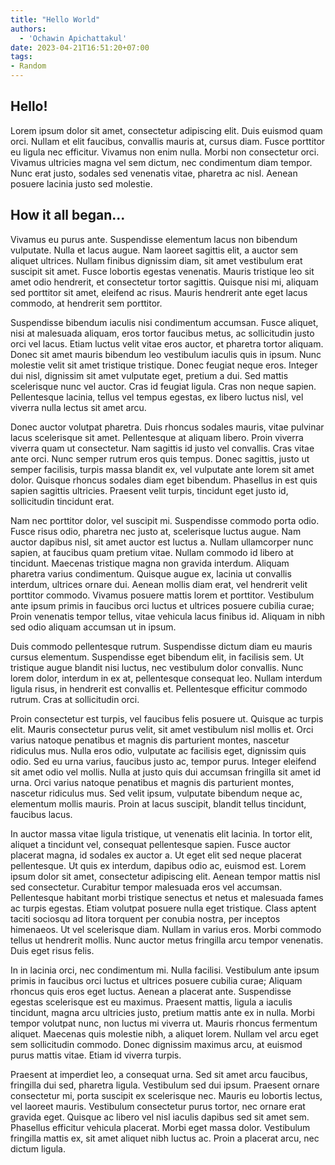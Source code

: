 ```yaml
---
title: "Hello World"
authors:
  - 'Ochawin Apichattakul'
date: 2023-04-21T16:51:20+07:00
tags:
- Random
---
```


## Hello!
Lorem ipsum dolor sit amet, consectetur adipiscing elit. Duis euismod quam orci. Nullam et elit faucibus, convallis mauris at, cursus diam. Fusce porttitor eu ligula nec efficitur. Vivamus non enim nulla. Morbi non consectetur orci. Vivamus ultricies magna vel sem dictum, nec condimentum diam tempor. Nunc erat justo, sodales sed venenatis vitae, pharetra ac nisl. Aenean posuere lacinia justo sed molestie.

## How it all began...
Vivamus eu purus ante. Suspendisse elementum lacus non bibendum vulputate. Nulla et lacus augue. Nam laoreet sagittis elit, a auctor sem aliquet ultrices. Nullam finibus dignissim diam, sit amet vestibulum erat suscipit sit amet. Fusce lobortis egestas venenatis. Mauris tristique leo sit amet odio hendrerit, et consectetur tortor sagittis. Quisque nisi mi, aliquam sed porttitor sit amet, eleifend ac risus. Mauris hendrerit ante eget lacus commodo, at hendrerit sem porttitor.

Suspendisse bibendum iaculis nisi condimentum accumsan. Fusce aliquet, nisi at malesuada aliquam, eros tortor faucibus metus, ac sollicitudin justo orci vel lacus. Etiam luctus velit vitae eros auctor, et pharetra tortor aliquam. Donec sit amet mauris bibendum leo vestibulum iaculis quis in ipsum. Nunc molestie velit sit amet tristique tristique. Donec feugiat neque eros. Integer dui nisl, dignissim sit amet vulputate eget, pretium a dui. Sed mattis scelerisque nunc vel auctor. Cras id feugiat ligula. Cras non neque sapien. Pellentesque lacinia, tellus vel tempus egestas, ex libero luctus nisl, vel viverra nulla lectus sit amet arcu.

Donec auctor volutpat pharetra. Duis rhoncus sodales mauris, vitae pulvinar lacus scelerisque sit amet. Pellentesque at aliquam libero. Proin viverra viverra quam ut consectetur. Nam sagittis id justo vel convallis. Cras vitae ante orci. Nunc semper rutrum eros quis tempus. Donec sagittis, justo ut semper facilisis, turpis massa blandit ex, vel vulputate ante lorem sit amet dolor. Quisque rhoncus sodales diam eget bibendum. Phasellus in est quis sapien sagittis ultricies. Praesent velit turpis, tincidunt eget justo id, sollicitudin tincidunt erat.

Nam nec porttitor dolor, vel suscipit mi. Suspendisse commodo porta odio. Fusce risus odio, pharetra nec justo at, scelerisque luctus augue. Nam auctor dapibus nisl, sit amet auctor est luctus a. Nullam ullamcorper nunc sapien, at faucibus quam pretium vitae. Nullam commodo id libero at tincidunt. Maecenas tristique magna non gravida interdum. Aliquam pharetra varius condimentum. Quisque augue ex, lacinia ut convallis interdum, ultrices ornare dui. Aenean mollis diam erat, vel hendrerit velit porttitor commodo. Vivamus posuere mattis lorem et porttitor. Vestibulum ante ipsum primis in faucibus orci luctus et ultrices posuere cubilia curae; Proin venenatis tempor tellus, vitae vehicula lacus finibus id. Aliquam in nibh sed odio aliquam accumsan ut in ipsum.

Duis commodo pellentesque rutrum. Suspendisse dictum diam eu mauris cursus elementum. Suspendisse eget bibendum elit, in facilisis sem. Ut tristique augue blandit nisi luctus, nec vestibulum dolor convallis. Nunc lorem dolor, interdum in ex at, pellentesque consequat leo. Nullam interdum ligula risus, in hendrerit est convallis et. Pellentesque efficitur commodo rutrum. Cras at sollicitudin orci.

Proin consectetur est turpis, vel faucibus felis posuere ut. Quisque ac turpis elit. Mauris consectetur purus velit, sit amet vestibulum nisl mollis et. Orci varius natoque penatibus et magnis dis parturient montes, nascetur ridiculus mus. Nulla eros odio, vulputate ac facilisis eget, dignissim quis odio. Sed eu urna varius, faucibus justo ac, tempor purus. Integer eleifend sit amet odio vel mollis. Nulla at justo quis dui accumsan fringilla sit amet id urna. Orci varius natoque penatibus et magnis dis parturient montes, nascetur ridiculus mus. Sed velit ipsum, vulputate bibendum neque ac, elementum mollis mauris. Proin at lacus suscipit, blandit tellus tincidunt, faucibus lacus.

In auctor massa vitae ligula tristique, ut venenatis elit lacinia. In tortor elit, aliquet a tincidunt vel, consequat pellentesque sapien. Fusce auctor placerat magna, id sodales ex auctor a. Ut eget elit sed neque placerat pellentesque. Ut quis ex interdum, dapibus odio ac, euismod est. Lorem ipsum dolor sit amet, consectetur adipiscing elit. Aenean tempor mattis nisl sed consectetur. Curabitur tempor malesuada eros vel accumsan. Pellentesque habitant morbi tristique senectus et netus et malesuada fames ac turpis egestas. Etiam volutpat posuere nulla eget tristique. Class aptent taciti sociosqu ad litora torquent per conubia nostra, per inceptos himenaeos. Ut vel scelerisque diam. Nullam in varius eros. Morbi commodo tellus ut hendrerit mollis. Nunc auctor metus fringilla arcu tempor venenatis. Duis eget risus felis.

In in lacinia orci, nec condimentum mi. Nulla facilisi. Vestibulum ante ipsum primis in faucibus orci luctus et ultrices posuere cubilia curae; Aliquam rhoncus quis eros eget luctus. Aenean a placerat ante. Suspendisse egestas scelerisque est eu maximus. Praesent mattis, ligula a iaculis tincidunt, magna arcu ultricies justo, pretium mattis ante ex in nulla. Morbi tempor volutpat nunc, non luctus mi viverra ut. Mauris rhoncus fermentum aliquet. Maecenas quis molestie nibh, a aliquet lorem. Nullam vel arcu eget sem sollicitudin commodo. Donec dignissim maximus arcu, at euismod purus mattis vitae. Etiam id viverra turpis.

Praesent at imperdiet leo, a consequat urna. Sed sit amet arcu faucibus, fringilla dui sed, pharetra ligula. Vestibulum sed dui ipsum. Praesent ornare consectetur mi, porta suscipit ex scelerisque nec. Mauris eu lobortis lectus, vel laoreet mauris. Vestibulum consectetur purus tortor, nec ornare erat gravida eget. Quisque ac libero vel nisl iaculis dapibus sed sit amet sem. Phasellus efficitur vehicula placerat. Morbi eget massa dolor. Vestibulum fringilla mattis ex, sit amet aliquet nibh luctus ac. Proin a placerat arcu, nec dictum ligula.